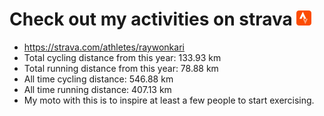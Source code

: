 # Check out my activities on strava ![logo](https://github.com/raywonkari/raywonkari/blob/master/logo/strava.png)
* https://strava.com/athletes/raywonkari
* Total cycling distance from this year: 133.93 km
* Total running distance from this year: 78.88 km
* All time cycling distance: 546.88 km
* All time running distance: 407.13 km
* My moto with this is to inspire at least a few people to start exercising.
